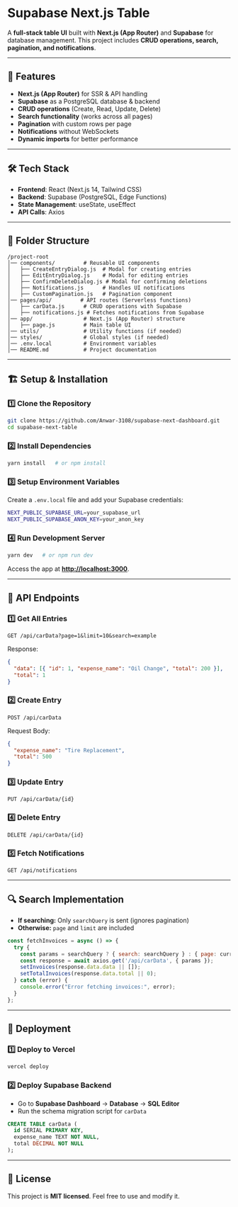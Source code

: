 # Supabase Next.js Table

A **full-stack table UI** built with **Next.js (App Router)** and **Supabase** for database management. This project includes **CRUD operations, search, pagination, and notifications**.

---

## 🚀 Features

- **Next.js (App Router)** for SSR & API handling
- **Supabase** as a PostgreSQL database & backend
- **CRUD operations** (Create, Read, Update, Delete)
- **Search functionality** (works across all pages)
- **Pagination** with custom rows per page
- **Notifications** without WebSockets
- **Dynamic imports** for better performance

---

## 🛠️ Tech Stack

- **Frontend**: React (Next.js 14, Tailwind CSS)
- **Backend**: Supabase (PostgreSQL, Edge Functions)
- **State Management**: useState, useEffect
- **API Calls**: Axios

---

## 📂 Folder Structure

```
/project-root
│── components/         # Reusable UI components
│   ├── CreateEntryDialog.js  # Modal for creating entries
│   ├── EditEntryDialog.js    # Modal for editing entries
│   ├── ConfirmDeleteDialog.js # Modal for confirming deletions
│   ├── Notifications.js      # Handles UI notifications
│   ├── CustomPagination.js   # Pagination component
│── pages/api/         # API routes (Serverless functions)
│   ├── carData.js      # CRUD operations with Supabase
│   ├── notifications.js # Fetches notifications from Supabase
│── app/                # Next.js (App Router) structure
│   ├── page.js         # Main table UI
│── utils/              # Utility functions (if needed)
│── styles/             # Global styles (if needed)
│── .env.local          # Environment variables
│── README.md           # Project documentation
```

---

## 🏗️ Setup & Installation

### 1️⃣ Clone the Repository

```sh
git clone https://github.com/Anwar-3108/supabase-next-dashboard.git
cd supabase-next-table
```

### 2️⃣ Install Dependencies

```sh
yarn install   # or npm install
```

### 3️⃣ Setup Environment Variables

Create a `.env.local` file and add your Supabase credentials:

```sh
NEXT_PUBLIC_SUPABASE_URL=your_supabase_url
NEXT_PUBLIC_SUPABASE_ANON_KEY=your_anon_key
```

### 4️⃣ Run Development Server

```sh
yarn dev   # or npm run dev
```

Access the app at **[http://localhost:3000](http://localhost:3000)**.

---

## 🔗 API Endpoints

### **1️⃣ Get All Entries**

```http
GET /api/carData?page=1&limit=10&search=example
```

Response:

```json
{
  "data": [{ "id": 1, "expense_name": "Oil Change", "total": 200 }],
  "total": 1
}
```

### **2️⃣ Create Entry**

```http
POST /api/carData
```

Request Body:

```json
{
  "expense_name": "Tire Replacement",
  "total": 500
}
```

### **3️⃣ Update Entry**

```http
PUT /api/carData/{id}
```

### **4️⃣ Delete Entry**

```http
DELETE /api/carData/{id}
```

### **5️⃣ Fetch Notifications**

```http
GET /api/notifications
```

---

## 🔍 Search Implementation

- **If searching:** Only `searchQuery` is sent (ignores pagination)
- **Otherwise:** `page` and `limit` are included

```js
const fetchInvoices = async () => {
  try {
    const params = searchQuery ? { search: searchQuery } : { page: currentPage, limit: rowsPerPage };
    const response = await axios.get('/api/carData', { params });
    setInvoices(response.data.data || []);
    setTotalInvoices(response.data.total || 0);
  } catch (error) {
    console.error("Error fetching invoices:", error);
  }
};
```

---

## 🚀 Deployment

### **1️⃣ Deploy to Vercel**

```sh
vercel deploy
```

### **2️⃣ Deploy Supabase Backend**

- Go to **Supabase Dashboard** → **Database** → **SQL Editor**
- Run the schema migration script for `carData`

```sql
CREATE TABLE carData (
  id SERIAL PRIMARY KEY,
  expense_name TEXT NOT NULL,
  total DECIMAL NOT NULL
);
```

---

## 📜 License

This project is **MIT licensed**. Feel free to use and modify it.



